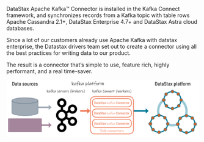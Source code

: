 DataStax Apache Kafka™ Connector is installed in the Kafka Connect framework, and synchronizes records from a Kafka topic with table rows Apache Cassandra 2.1+, DataStax Enterprise 4.7+ and DataStax Astra cloud databases.

Since a lot of our customers already use Apache Kafka with datstax enterprise, the Datastax drivers team set out to create a connector using all the best practices for writing data to our product.

The result is a connector that’s simple to use, feature rich, highly performant, and a real time-saver.


![](assets/kafkaOverview.png)
